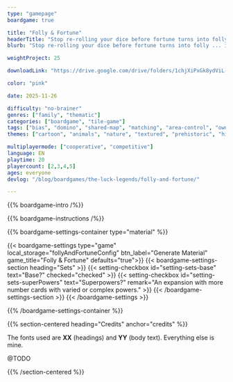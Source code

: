 ```yaml
---
type: "gamepage"
boardgame: true

title: "Folly & Fortune"
headerTitle: "Stop re-rolling your dice before fortune turns into folly ... if you can resist the temptation for larger attacks."
blurb: "Stop re-rolling your dice before fortune turns into folly ... if you can resist the temptation for larger attacks."

weightProject: 25

downloadLink: "https://drive.google.com/drive/folders/1chjXiPxGk8ydViL-6O7BosN_-2nRBmNS"

color: "pink"

date: 2025-11-26

difficulty: "no-brainer"
genres: ["family", "thematic"]
categories: ["boardgame", "tile-game"]
tags: ["bias", "domino", "shared-map", "matching", "area-control", "ownership", "textless", "turn-based", "high-score"]
themes: ["cartoon", "animals", "nature", "textured", "prehistoric", "history"]

multiplayermode: ["cooperative", "competitive"]
language: EN
playtime: 20
playercount: [2,3,4,5]
ages: everyone
devlog: "/blog/boardgames/the-luck-legends/folly-and-fortune/"

---
```


{{% boardgame-intro /%}}

{{% boardgame-instructions /%}}

{{% boardgame-settings-container type="material" %}}

{{< boardgame-settings type="game" local_storage="follyAndFortuneConfig" btn_label="Generate Material" game_title="Folly & Fortune" defaults="true">}}
  {{< boardgame-settings-section heading="Sets" >}}
    {{< setting-checkbox id="setting-sets-base" text="Base?" checked="checked" >}}
    {{< setting-checkbox id="setting-sets-superPowers" text="Superpowers?" remark="An expansion with more number cards with varied or complex powers." >}}
  {{< /boardgame-settings-section >}}
{{< /boardgame-settings >}}

{{% /boardgame-settings-container %}}

{{% section-centered heading="Credits" anchor="credits" %}}

The fonts used are **XX** (headings) and **YY** (body text). Everything else is mine.

@TODO

{{% /section-centered %}}